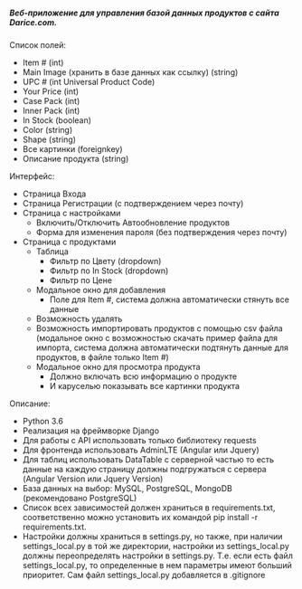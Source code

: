 ##### Веб-приложение для управления базой данных продуктов c сайта Darice.com.

Список полей:
* Item # (int)
* Main Image (хранить в базе данных как ссылку) (string)
* UPC # (int Universal Product Code)
* Your Price (int)
* Case Pack (int)
* Inner Pack (int)
* In Stock (boolean)
* Color (string)
* Shape (string)
* Все картинки (foreignkey)
* Описание продукта (string)

Интерфейс:
* Страница Входа
* Страница Регистрации (с подтверждением через почту)
* Страница с настройками
    * Включить/Отключить Автообновление продуктов
    * Форма для изменения пароля (без подтверждения через почту)
* Страница с продуктами
    * Таблица
        * Фильтр по Цвету (dropdown)
        * Фильтр по In Stock (dropdown)
        * Фильтр по Цене
    * Модальное окно для добавления
        * Поле для Item #, система должна автоматически стянуть все данные
    * Возможность удалять
    * Возможность импортировать продуктов с помощью csv файла (модальное окно с возможностью скачать пример файла для импорта, система должна автоматически подтянуть данные для продуктов, в файле только Item #)
    * Модальное окно для просмотра продукта
        * Должно включать всю информацию о продукте
        * И каруселью показывать все картинки продукта

Описание:
* Python 3.6
* Реализация на фреймворке Django
* Для работы с API использовать только библиотеку requests
* Для фронтенда использовать AdminLTE (Angular или Jquery)
* Для таблиц использовать DataTable с серверной частью то есть данные на каждую страницу должны подгружаться с сервера (Angular Version или Jquery Version)
* База данных на выбор: MySQL, PostgreSQL, MongoDB (рекомендовано PostgreSQL)
* Список всех зависимостей должен храниться в requirements.txt, соответственно можно установить их командой pip install -r requirements.txt.
* Настройки должны храниться в settings.py, но также, при наличии settings_local.py в той же директории, настройки из settings_local.py должны переопределять настройки в settings.py. Т.е. если есть файл settings_local.py, то определенные в нем параметры имеют больший приоритет. Сам файл settings_local.py добавляется в .gitignore
